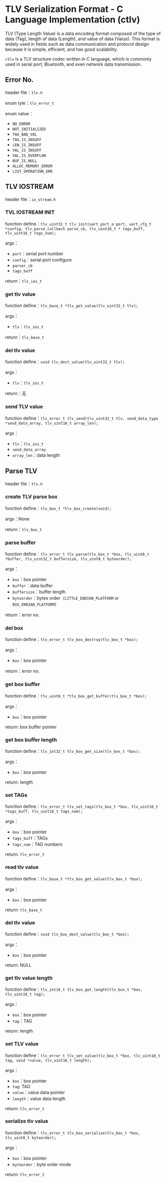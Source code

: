 # TLV Serialization Format - C Language Implementation (ctlv)

TLV (Type Length Value) is a data encoding format composed of the type of data (Tag), length of data (Length), and value of data (Value). This format is widely used in fields such as data communication and protocol design because it is simple, efficient, and has good scalability.

`ctlv` is a TLV structure codec written in C language, which is commonly used in serial port, Bluetooth, and even network data transmission.

## Error No.

header file：`tlv.h`

enum tyle：`tlv_error_t`

enum value：

- `NO_ERROR`
- `NOT_INITIALIZED`
- `TAG_BAD_VAL`
- `TAG_IS_INSUFF`
- `LEN_IS_INSUFF`
- `VAL_IS_INSUFF`
- `VAL_IS_OVERFLOW`
- `BUF_IS_NULL`
- `ALLOC_MEMORY_ERROR`
- `LIST_OPERATION_ERR`

## TLV IOSTREAM

header file：`io_stream.h`

### TVL IOSTREAM INIT

function define：`tlv_uint32_t tlv_init(uart_port_e port, uart_cfg_t *config, tlv_parse_callback parse_cb, tlv_uint16_t * tags_buff, tlv_uint16_t tags_num);`

args：

- `port`：serial port number
- `config`：serial port configure
- `parser_cb`
- `tags_buff`

return：`tlv_ios_t`

### get tlv value

function define：`tlv_base_t *tlv_get_value(tlv_uint32_t tlv);`

args：

- `tlv`：`tlv_ios_t`

return：`tlv_base_t`

### del tlv value

function define：`void tlv_dest_value(tlv_uint32_t tlv);`

args：

- `tlv`：`tlv_ios_t`

return：无

### send TLV value

function define：`tlv_error_t tlv_send(tlv_uint32_t tlv, send_data_type *send_data_array, tlv_uint16_t array_len);`

args：

- `tlv`：`tlv_ios_t`
- `send_data_array`
- `array_len`：data length

## Parse TLV

header file：`tlv.h`

### create TLV parse box

function define：`tlv_box_t *tlv_box_create(void);`

args：None

return：`tlv_box_t`

### parse buffer

function define：`tlv_error_t tlv_parse(tlv_box_t *box, tlv_uint8_t *buffer, tlv_uint32_t buffersize, tlv_uint8_t byteorder);`

args：

- `box`：box pointer
- `buffer`：data buffer
- `buffersize`：buffer length
- `byteorder`：bytes order（`LITTLE_ENDIAN_PLATFORM` or `BIG_ENDIAN_PLATFORM`）

return：error no.

### del box

function define：`tlv_error_t tlv_box_destroy(tlv_box_t *box);`

args：

- `box`：box pointer

return：error no.

### get box buffer

function define：`tlv_uint8_t *tlv_box_get_buffer(tlv_box_t *box);`

args：

- `box`：box pointer

return:  box buffer pointer

### get box buffer length

function define：`tlv_int32_t tlv_box_get_size(tlv_box_t *box);`

args：

- `box`：box pointer

return: length

### set TAGs

function define：`tlv_error_t tlv_set_tags(tlv_box_t *box, tlv_uint16_t *tags_buff, tlv_uint16_t tags_num);`

args：

- `box`：box pointer
- `tags_buff`：TAGs
- `tags_num`：TAG numbers

return: `tlv_error_t`

### read tlv value

function define：`tlv_base_t *tlv_box_get_value(tlv_box_t *box);`

args：

- `box`：box pointer

return: `tlv_base_t`

### del tlv value

function define：`void tlv_box_dest_value(tlv_box_t *box);`

args：

- `box`：box pointer

return: NULL

### get tlv value length

function define：`tlv_int16_t tlv_box_get_length(tlv_box_t *box, tlv_uint16_t tag);`

args：

- `box`：box pointer
- `tag`：TAG

return: length

### set TLV value

function define：`tlv_error_t tlv_set_value(tlv_box_t *box, tlv_uint16_t tag, void *value, tlv_uint16_t length);`

args：

- `box`：box pointer
- `tag`: TAG
- `value`：value data pointer
- `length`：value data length

return: `tlv_error_t`

### serialize tlv value

function define：`tlv_error_t tlv_box_serialize(tlv_box_t *box, tlv_uint8_t byteorder);`

args：

- `box`：box pointer
- `byteorder`：byte order mode

return: `tlv_error_t`

